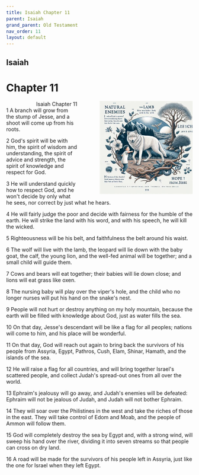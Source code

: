 ```yaml
---
title: Isaiah Chapter 11
parent: Isaiah
grand_parent: Old Testament
nav_order: 11
layout: default
---
```


## Isaiah

# Chapter 11

<div style="clear: both; text-align: right;">
    <div style="max-width: 50%; height: auto; float: right; margin: 0 0 10px 10px; padding-left: 10%;">
        <img src="/assets/Image/Isaiah/500/11.jpg" alt="Isaiah Chapter 11" class="chapter-image">
    </div>
    <figcaption style="font-size: 14px; text-align: right;">Isaiah Chapter 11</figcaption>
</div>
1 A branch will grow from the stump of Jesse, and a shoot will come up from his roots.

2 God's spirit will be with him, the spirit of wisdom and understanding, the spirit of advice and strength, the spirit of knowledge and respect for God.

3 He will understand quickly how to respect God, and he won't decide by only what he sees, nor correct by just what he hears.

4 He will fairly judge the poor and decide with fairness for the humble of the earth. He will strike the land with his word, and with his speech, he will kill the wicked.

5 Righteousness will be his belt, and faithfulness the belt around his waist.

6 The wolf will live with the lamb, the leopard will lie down with the baby goat, the calf, the young lion, and the well-fed animal will be together; and a small child will guide them.

7 Cows and bears will eat together; their babies will lie down close; and lions will eat grass like oxen.

8 The nursing baby will play over the viper's hole, and the child who no longer nurses will put his hand on the snake's nest.

9 People will not hurt or destroy anything on my holy mountain, because the earth will be filled with knowledge about God, just as water fills the sea.

10 On that day, Jesse's descendant will be like a flag for all peoples; nations will come to him, and his place will be wonderful.

11 On that day, God will reach out again to bring back the survivors of his people from Assyria, Egypt, Pathros, Cush, Elam, Shinar, Hamath, and the islands of the sea.

12 He will raise a flag for all countries, and will bring together Israel's scattered people, and collect Judah's spread-out ones from all over the world.

13 Ephraim's jealousy will go away, and Judah's enemies will be defeated: Ephraim will not be jealous of Judah, and Judah will not bother Ephraim.

14 They will soar over the Philistines in the west and take the riches of those in the east. They will take control of Edom and Moab, and the people of Ammon will follow them.

15 God will completely destroy the sea by Egypt and, with a strong wind, will sweep his hand over the river, dividing it into seven streams so that people can cross on dry land.

16 A road will be made for the survivors of his people left in Assyria, just like the one for Israel when they left Egypt.



